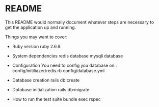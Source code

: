 # README

This README would normally document whatever steps are necessary to get the
application up and running.

Things you may want to cover:

* Ruby version
  ruby 2.6.6

* System dependencies
  redis database
  mysqli database

* Configuration
  You need to config you database on :
  config/initiliazer/redis.rb
  config/database.yml

* Database creation
  rails db:create

* Database initialization
  rails db:migrate

* How to run the test suite
  bundle exec rspec
  

